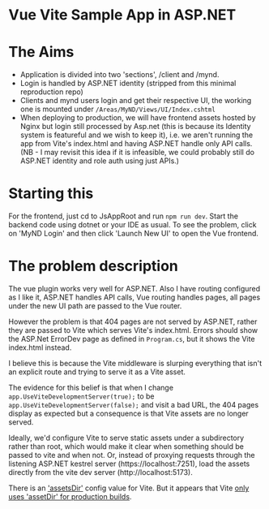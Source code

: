 Vue Vite Sample App in ASP.NET
========================

# The Aims
- Application is divided into two 'sections', /client and /mynd.
- Login is handled by ASP.NET identity (stripped from this minimal reproduction repo)
- Clients and mynd users login and get their respective UI, the working one is mounted under `/Areas/MyND/Views/UI/Index.cshtml`
- When deploying to production, we will have frontend assets hosted by Nginx but login still processed by Asp.net (this is because its Identity system is featureful and we wish to keep it), i.e. we aren't running the app from Vite's index.html and having ASP.NET handle only API calls. (NB - I may revisit this idea if it is infeasible, we could probably still do ASP.NET identity and role auth using just APIs.)

# Starting this
For the frontend, just cd to JsAppRoot and run `npm run dev`. Start the backend code using dotnet or your IDE as usual. To see the problem, click on 'MyND Login' and then click 'Launch New UI' to open the Vue frontend.

# The problem description
The vue plugin works very well for ASP.NET. Also I have routing configured as I like it, ASP.NET handles API calls, Vue routing handles pages, all pages under the new UI path are passed to the Vue router.

However the problem is that 404 pages are not served by ASP.NET, rather they are passed to Vite which serves Vite's index.html.
Errors should show the ASP.Net ErrorDev page as defined in `Program.cs`, but it shows the Vite index.html instead.

I believe this is because the Vite middleware is slurping everything that isn't an explicit route and trying to serve it as a Vite asset.

The evidence for this belief is that when I change `app.UseViteDevelopmentServer(true);` to be `app.UseViteDevelopmentServer(false);` and visit a bad URL, the 404 pages display as expected but a consequence is that Vite assets are no longer served.

Ideally, we'd configure Vite to serve static assets under a subdirectory rather than root, which would make it clear when something should be passed to vite and when not. Or, instead of proxying requests through the listening ASP.NET kestrel server (https://localhost:7251), load the assets directly from the vite dev server (http://localhost:5173).

There is an ['assetsDir'](https://vitejs.dev/config/build-options.html#build-assetsdir) config value for Vite. But it appears that Vite [only uses 'assetDir' for production builds](https://vitejs.dev/guide/assets.html#the-public-directory).
